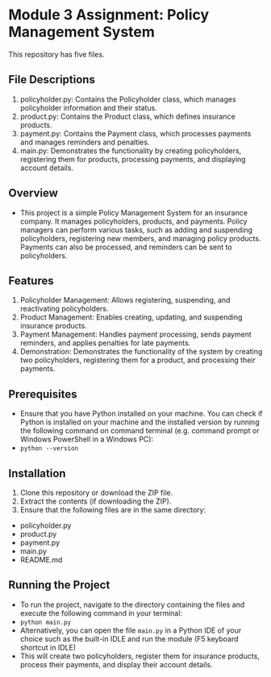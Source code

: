 # Module 3 Assignment: Policy Management System
This repository has five files.

## File Descriptions
1. policyholder.py: Contains the Policyholder class, which manages policyholder information and their status.
2. product.py: Contains the Product class, which defines insurance products.
3. payment.py: Contains the Payment class, which processes payments and manages reminders and penalties.
4. main.py: Demonstrates the functionality by creating policyholders, registering them for products, processing payments, and displaying account details.

## Overview
- This project is a simple Policy Management System for an insurance company. It manages policyholders, products, and payments. Policy managers can perform various tasks, such as adding and suspending policyholders, registering new members, and managing policy products. Payments can also be processed, and reminders can be sent to policyholders.

## Features
1. Policyholder Management: Allows registering, suspending, and reactivating policyholders.
2. Product Management: Enables creating, updating, and suspending insurance products.
3. Payment Management: Handles payment processing, sends payment reminders, and applies penalties for late payments.
4. Demonstration: Demonstrates the functionality of the system by creating two policyholders, registering them for a product, and processing their payments.

## Prerequisites
- Ensure that you have Python installed on your machine. You can check if Python is installed on your machine and the installed version by running the following command on command terminal (e.g. command prompt or Windows PowerShell in a Windows PC):
- `python --version`

## Installation
1. Clone this repository or download the ZIP file.
2. Extract the contents (if downloading the ZIP).
3. Ensure that the following files are in the same directory:
  - policyholder.py
  - product.py
  - payment.py
  - main.py
  - README.md

## Running the Project
- To run the project, navigate to the directory containing the files and execute the following command in your terminal:
- `python main.py`
- Alternatively, you can open the file `main.py` in a Python IDE of your choice such as the built-in IDLE and run the module (F5 keyboard shortcut in IDLE)
- This will create two policyholders, register them for insurance products, process their payments, and display their account details.
